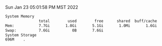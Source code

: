 Sun Jan 23 05:01:58 PM MST 2022
```bash
System Memory
               total        used        free      shared  buff/cache   available
Mem:           7.7Gi       1.0Gi       5.1Gi       1.0Mi       1.6Gi       6.4Gi
Swap:          7.6Gi          0B       7.6Gi
System Storage
696M	.
```

